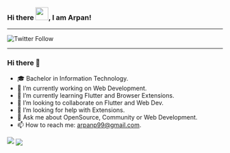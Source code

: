 ### Hi there <img src="https://raw.githubusercontent.com/MartinHeinz/MartinHeinz/master/wave.gif" width="30px">, I am Arpan!

---

![Twitter Follow](https://img.shields.io/twitter/follow/arps_1899?label=People%20following%20me%20on%20Twitter&style=social)

---

### Hi there 👋

- 🎓 Bachelor in Information Technology.
- 🔭 I’m currently working on Web Development.
- 🌱 I’m currently learning Flutter and Browser Extensions.
- 👯 I’m looking to collaborate on Flutter and Web Dev.
- 🤔 I’m looking for help with Extensions.
- 💬 Ask me about OpenSource, Community or Web Development.
- 📫 How to reach me: arpanp99@gmail.com.



<img src="https://github-readme-stats.vercel.app/api?username=arps18&&show_icons=true&title_color=22D2A0&icon_color=22D2A0&text_color=00FF66&bg_color=191919">

<a href="https://github.com/arps18">
  <img align="center" src="https://github-readme-stats.vercel.app/api/top-langs/?username=arps18&text_color=00FF66&theme=dark&hide_langs_below=1" />
</a>
